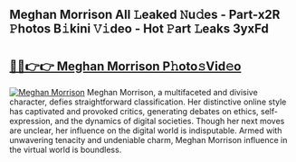 ## Meghan Morrison All 𝙻eaked 𝙽u𝚍es - Part-x2R 𝙿hotos B𝚒kini 𝚅𝚒deo - Hot 𝙿art 𝙻eaks 3yxFd

# <h2><a href="http://ld3xsyp.urlbe.top/?page=Meghan+Morrison">🔗🔗👉👉 Meghan Morrison P𝚑oto𝚜Vid𝚎o</a></h2>

[![Meghan Morrison](https://i.imgur.com/eBuTRDB.gif)](http://ld3xsyp.urlbe.top/?page=Meghan+Morrison)
Meghan Morrison, a multifaceted and divisive character, defies straightforward classification. Her distinctive online style has captivated and provoked critics, generating debates on ethics, self-expression, and the dynamics of digital societies. Though her next moves are unclear, her influence on the digital world is indisputable. Armed with unwavering tenacity and undeniable charm, Meghan Morrison influence in the virtual world is boundless.
